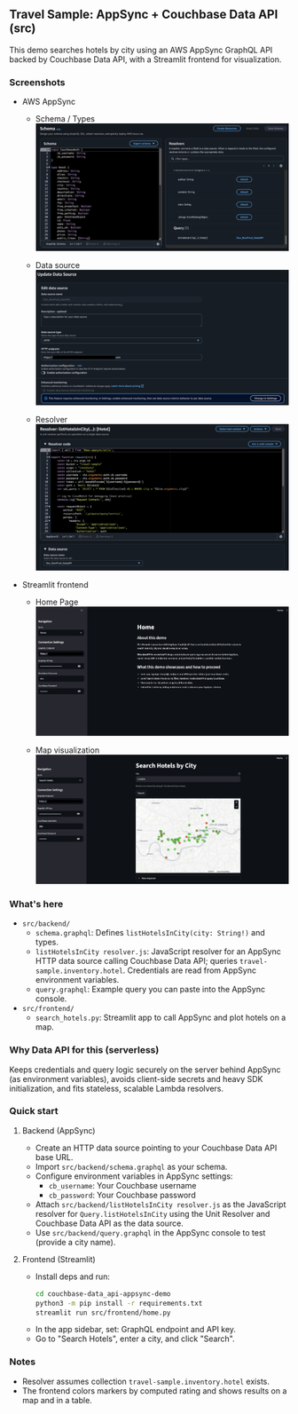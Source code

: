 ## Travel Sample: AppSync + Couchbase Data API (src)

This demo searches hotels by city using an AWS AppSync GraphQL API backed by Couchbase Data API, with a Streamlit frontend for visualization.

### Screenshots

- AWS AppSync
  - Schema / Types
    ![AppSync schema](assets/appsync-schema.jpg)
  
  - Data source
    ![AppSync Data Source](assets/appsync-data-source.jpg)

  - Resolver  
    ![AppSync Resolver](assets/appsync-resolver.jpg)

- Streamlit frontend
  - Home Page
    ![Streamlit home](assets/streamlit-search.jpg)
  
  - Map visualization  
    ![Streamlit map](assets/streamlit-map.jpg)

### What's here
- `src/backend/`
  - `schema.graphql`: Defines `listHotelsInCity(city: String!)` and types.
  - `listHotelsInCity resolver.js`: JavaScript resolver for an AppSync HTTP data source calling Couchbase Data API; queries `travel-sample.inventory.hotel`. Credentials are read from AppSync environment variables.
  - `query.graphql`: Example query you can paste into the AppSync console.
- `src/frontend/`
  - `search_hotels.py`: Streamlit app to call AppSync and plot hotels on a map.

### Why Data API for this (serverless)
Keeps credentials and query logic securely on the server behind AppSync (as environment variables), avoids client-side secrets and heavy SDK initialization, and fits stateless, scalable Lambda resolvers.

### Quick start
1) Backend (AppSync)
   - Create an HTTP data source pointing to your Couchbase Data API base URL.
   - Import `src/backend/schema.graphql` as your schema.
   - Configure environment variables in AppSync settings:
     - `cb_username`: Your Couchbase username
     - `cb_password`: Your Couchbase password
   - Attach `src/backend/listHotelsInCity resolver.js` as the JavaScript resolver for `Query.listHotelsInCity` using the Unit Resolver and Couchbase Data API as the data source.
   - Use `src/backend/query.graphql` in the AppSync console to test (provide a city name).

2) Frontend (Streamlit)
   - Install deps and run:
     ```bash
     cd couchbase-data_api-appsync-demo
     python3 -m pip install -r requirements.txt
     streamlit run src/frontend/home.py
     ```
   - In the app sidebar, set: GraphQL endpoint and API key.
   - Go to "Search Hotels", enter a city, and click "Search".

### Notes
- Resolver assumes collection `travel-sample.inventory.hotel` exists.
- The frontend colors markers by computed rating and shows results on a map and in a table.

